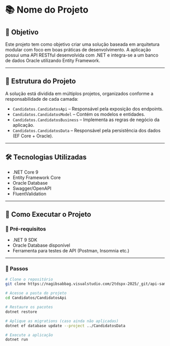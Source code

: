 # 📚 Nome do Projeto

## 🎯 Objetivo

Este projeto tem como objetivo criar uma solução baseada em arquitetura modular com foco em boas práticas de desenvolvimento. A aplicação possui uma API RESTful desenvolvida com .NET e integra-se a um banco de dados Oracle utilizando Entity Framework.

---

## 🧱 Estrutura do Projeto

A solução está dividida em múltiplos projetos, organizados conforme a responsabilidade de cada camada:

- `Candidatos.CandidatosApi` – Responsável pela exposição dos endpoints.
- `Candidatos.CandidatosModel` – Contém os modelos e entidades.
- `Candidatos.CandidatosBusiness` – Implementa as regras de negócio da aplicação.
- `Candidatos.CandidatosData` – Responsável pela persistência dos dados (EF Core + Oracle).

---

## 🛠️ Tecnologias Utilizadas

- .NET Core 9
- Entity Framework Core
- Oracle Database
- Swagger/OpenAPI
- FluentValidation

---

## 🚀 Como Executar o Projeto

### 🔧 Pré-requisitos

- .NET 9 SDK
- Oracle Database disponível
- Ferramenta para testes de API (Postman, Insomnia etc.)

---

### 🏁 Passos

```bash
# Clone o repositório
git clone https://nagibsabbag.visualstudio.com/2tdspx-2025/_git/api-sample

# Acesse a pasta do projeto
cd Candidatos/CandidatosApi

# Restaure os pacotes
dotnet restore

# Aplique as migrations (caso ainda não aplicadas)
dotnet ef database update --project ../CandidatosData

# Execute a aplicação
dotnet run
